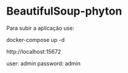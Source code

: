 # BeautifulSoup-phyton

Para subir a aplicação use:

docker-compose up -d

http://localhost:15672

user: admin
password: admin

